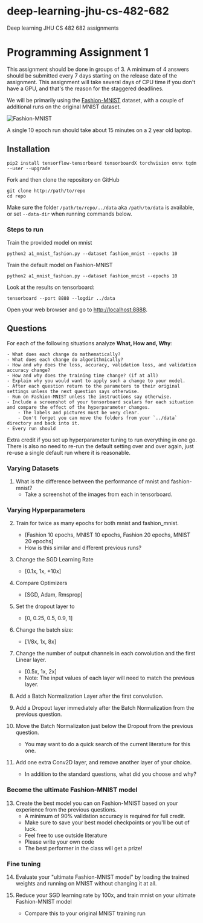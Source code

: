 # deep-learning-jhu-cs-482-682
Deep learning JHU CS 482 682 assignments


# Programming Assignment 1

This assignment should be done in groups of 3. A minimum of 4 answers should be submitted every 7 days starting on the release date of the assignment. This assignment will take several days of CPU time if you don't have a GPU, and that's the reason for the staggered deadlines.

We will be primarily using the [Fashion-MNIST](https://arxiv.org/pdf/1708.07747.pdf) dataset, with a couple of additional runs on the original MNIST dataset.

![Fashion-MNIST](https://raw.githubusercontent.com/zalandoresearch/fashion-mnist/master/doc/img/fashion-mnist-sprite.png)

A single 10 epoch run should take about 15 minutes on a 2 year old laptop.


## Installation

```
pip2 install tensorflow-tensorboard tensorboardX torchvision onnx tqdm --user --upgrade
```

Fork and then clone the repository on GitHub

```
git clone http://path/to/repo
cd repo
```

Make sure the folder `/path/to/repo/../data` aka `/path/to/data` is available, or set `--data-dir` when running commands below.

### Steps to run


Train the provided model on mnist

```
python2 a1_mnist_fashion.py --dataset fashion_mnist --epochs 10
```

Train the default model on Fashion-MNIST


```
python2 a1_mnist_fashion.py --dataset fashion_mnist --epochs 10
```

Look at the results on tensorboard:

```
tensorboard --port 8888 --logdir ../data
```

Open your web browser and go to [http://localhost:8888](http://localhost:8888).

## Questions

For each of the following situations analyze **What, How and, Why**:

    - What does each change do mathematically?
    - What does each change do algorithmically?
    - How and why does the loss, accuracy, validation loss, and validation accuracy change?
    - How and why does the training time change? (if at all)
    - Explain why you would want to apply such a change to your model.
    - After each question return to the parameters to their original settings unless the next question says otherwise.
    - Run on Fashion-MNIST unless the instructions say otherwise.
    - Include a screenshot of your tensorboard scalars for each situation and compare the effect of the hyperparameter changes.
        - The labels and pictures must be very clear.
        - Don't forget you can move the folders from your `../data` directory and back into it.
    - Every run should

Extra credit if you set up hyperparameter tuning to run everything in one go.
There is also no need to re-run the default setting over and over again, just re-use a single default run where it is reasonable.

### Varying Datasets

1. What is the difference between the performance of mnist and fashion-mnist?
    - Take a screenshot of the images from each in tensorboard.

### Varying Hyperparameters

2. Train for twice as many epochs for both mnist and fashion_mnist.
    - [Fashion 10 epochs, MNIST 10 epochs, Fashion 20 epochs, MNIST 20 epochs]
    - How is this similar and different previous runs?

3. Change the SGD Learning Rate
    - [0.1x, 1x, +10x]

4. Compare Optimizers
    - [SGD, Adam, Rmsprop]

5. Set the dropout layer to
    - [0, 0.25, 0.5, 0.9, 1]

6. Change the batch size:
     - [1/8x, 1x, 8x]

7. Change the number of output channels in each convolution and the first Linear layer.
    - [0.5x, 1x, 2x]
    - Note: The input values of each layer will need to match the previous layer.

8. Add a Batch Normalization Layer after the first convolution.

9. Add a Dropout layer immediately after the Batch Normalization from the previous question.

10. Move the Batch Normalizaton just below the Dropout from the previous question.
    - You may want to do a quick search of the current literature for this one.

12. Add one extra Conv2D layer, and remove another layer of your choice.
    - In addition to the standard questions, what did you choose and why?


### Become the ultimate Fashion-MNIST model

13. Create the best model you can on Fashion-MNIST based on your experience from the previous questions.
    - A minimum of 90% validation accuracy is required for full credit.
    - Make sure to save your best model checkpoints or you'll be out of luck.
    - Feel free to use outside literature
    - Please write your own code
    - The best performer in the class will get a prize!

### Fine tuning

14. Evaluate your "ultimate Fashion-MNIST model" by loading the trained weights and running on MNIST without changing it at all.

15. Reduce your SGD learning rate by 100x, and train mnist on your ultimate Fashion-MNIST model
     - Compare this to your original MNIST training run